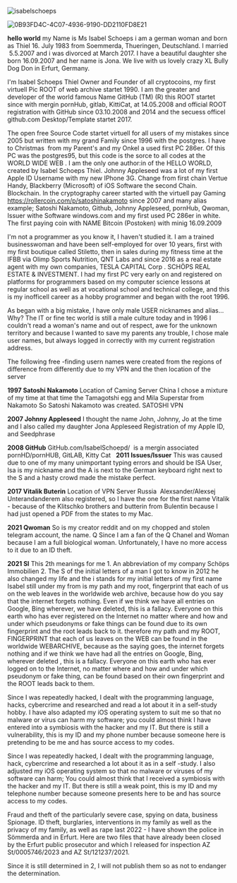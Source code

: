 ![isabelschoeps](https://github.com/SI-Ethereum-Organisation-Foundation/HashiCorp.com/assets/127110010/1959e30b-e393-4023-a783-783489200bca)

![0B93FD4C-4C07-4936-9190-DD2110FD8E21](https://github.com/SI-Ethereum-Organisation-Foundation/HashiCorp.com/assets/127110010/a7b01cad-5467-4d03-8d00-0e0f68ffc603)

**hello world** my Name is Ms Isabel Schoeps i am a german woman and born as Thiel 16. July 1983 from Soemmerda, Thueringen, Deutschland. I married  5.5.2007 and i was divorced at March 2017. I have a beautiful daughter she born 16.09.2007 and her name is Jona. We live with us lovely crazy XL Bully Dog Don in Erfurt, Germany. 

I'm Isabel Schoeps Thiel Owner and Founder of all cryptocoins, my first virtuell Pic ROOT of web archive startet 1990. I am the greater and developer of the world famous Name GitHub (TM) (R) this ROOT startet since with mergin pornHub, gitlab, KittiCat, at 14.05.2008 and official ROOT registration with GitHub since 03.10.2008 and 2014 and the secuess officel github.com Desktop/Template startet 2017. 

The open free Source Code startet virtuell for all users of my mistakes since 2005 but written with my grand Family since 1996 with the postgres. I have to Christmas  from my Parent's and my Onkel a used first PC 286er. Of this PC was the postgres95, but this code is the sorce to all codes at the WORLD WIDE WEB . I am the only one author:in of the HELLO WORLD, created by Isabel Schoeps Thiel. Johnny Appleseed was a lot of my first Apple ID Username with my new IPhone 3G. Change from first chain Vertue Handy, Blackberry (Microsoft) of iOS Software the second Chain. Blockchain. In the cryptography career started with the virtuell pay Gaming https://rollercoin.com/p/satoshinakamoto since 2007 and many alias example; Satoshi Nakamoto, Github, Johnny Appleseed, pornHub, Qwoman, Issuer withe Software windows.com and my first used PC 286er in white. The first paying coin with NAME Bitcoin (Postoken) with minig 16.09.2009 

I'm not a programmer as you know it, I haven't studied it. I am a trained businesswoman and have been self-employed for over 10 years, first with my first boutique called Stiletto, then in sales during my fitness time at the IFBB via Olimp Sports Nutrition, QNT Labs and since 2016 as a real estate agent with my own companies, TESLA CAPITAL Corp . SCHÖPS REAL ESTATE & INVESTMENT. I had my first PC very early on and registered on platforms for programmers based on my computer science lessons at regular school as well as at vocational school and technical college, and this is my inofficell career as a hobby programmer and began with the root 1996.

As began with a big mistake, I have only male USER nicknames and alias... Why? The IT or fine tec world is still a male culture today and in 1996 I couldn't read a woman's name and out of respect, awe for the unknown territory and because I wanted to save my parents any trouble, I chose male user names, but always logged in correctly with my current registration address.

The following free -finding usern names were created from the regions of difference from differently due to my VPN and the then location of the server

**1997 Satoshi Nakamoto** 
Location of Caming Server China I chose a mixture of my time at that time the Tamagotshi egg and Mila Superstar from Nakamoto So Satoshi Nakamoto was created. SATOSHI VPN

**2007 Johnny Appleseed**
I thought the name John, Johnny, Jo at the time and I also called my daughter Jona Appleseed Registration of my Apple ID, and Seedphrase

**2008 GitHub** GitHub.com/IsabelSchoepd/ 
is a mergin associated pornHD/pornHUB, GitLAB, Kitty Cat
 
**2011 Issues/Issuer**
This was caused due to one of my many unimportant typing errors and should be ISA User, Isa is my nickname and the A is next to the German keyboard right next to the S and a hasty crowd made the mistake perfect.

**2017 Vitalik Buterin**
Location of VPN Server Russia 
Alexsander/Alexsej Unterandanderem also registered, so I have the one for the first name Vitalik - because of the Klitschko brothers and butterin from Bulentin because I had just opened a PDF from the states to my Mac.

**2021 Qwoman**
So is my creator reddit and on my chopped and stolen telegram account, the name. Q Since I am a fan of the Q Chanel and Woman because I am a full biological woman. Unfortunately, I have no more access to it due to an ID theft.

**2021 SI**
This 2th meanings for me 1. An abbreviation of my company Schöps Immobilien 2. The S of the initial letters of a man I got to know in 2012 he also changed my life and the i stands for my initial letters of my first name Isabel still under my from is my path and my root, fingerprint that each of us on the web leaves in the worldwide web archive, because how do you say that the internet forgets nothing. Even if we think we have all entries on Google, Bing wherever, we have deleted, this is a fallacy. Everyone on this earth who has ever registered on the Internet no matter where and how and under which pseudonyms or fake things can be found due to its own fingerprint and the root leads back to it. therefore my path and my ROOT, FINGERPRINT that each of us leaves on the WEB can be found in the worldwide WEBARCHIVE, because as the saying goes, the internet forgets nothing and if we think we have had all the entries on Google, Bing, wherever deleted , this is a fallacy. Everyone on this earth who has ever logged on to the Internet, no matter where and how and under which pseudonym or fake thing, can be found based on their own fingerprint and the ROOT leads back to them.

Since I was repeatedly hacked, I dealt with the programming language, hacks, cybercrime and researched and read a lot about it in a self-study hobby. I have also adapted my iOS operating system to suit me so that no malware or virus can harm my software; you could almost think I have entered into a symbiosis with the hacker and my IT. But there is still a vulnerability, this is my ID and my phone number because someone here is pretending to be me and has source access to my codes. 

Since I was repeatedly hacked, I dealt with the programming language, hack, cybercrime and researched a lot about it as in a self -study. I also adjusted my iOS operating system so that no malware or viruses of my software can harm; You could almost think that I received a symbiosis with the hacker and my IT. But there is still a weak point, this is my ID and my telephone number because someone presents here to be and has source access to my codes.

Fraud and theft of the particularly severe case, spying on data, business Spionage. ID theft, burglaries, interventions in my family as well as the privacy of my family, as well as rape last 2022 - I have shown the police in Sömmerda and in Erfurt. Here are two files that have already been closed by the Erfurt public prosecutor and which I released for inspection AZ St/0005746/2023 and AZ St/121237/2021.

Since it is still determined in 2, I will not publish them so as not to endanger the determination.
